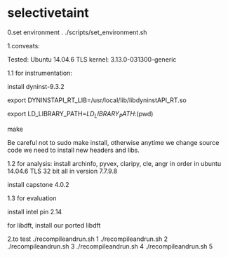 # selectivetaint

0.set environment
. ./scripts/set_environment.sh

1.conveats:

Tested:
Ubuntu 14.04.6 TLS
kernel: 3.13.0-031300-generic

1.1 for instrumentation:

install dyninst-9.3.2

export DYNINSTAPI_RT_LIB=/usr/local/lib/libdyninstAPI_RT.so

export LD_LIBRARY_PATH=$LD_LIBRARY_PATH:$(pwd)

make

Be careful not to sudo make install, otherwise anytime we change source code we need to install new headers and libs.


1.2 for analysis:
install archinfo, pyvex, claripy, cle, angr in order in ubuntu 14.04.6 TLS 32 bit
all in version 7.7.9.8

install capstone 4.0.2


1.3 for evaluation

install intel pin 2.14

for libdft, install our ported libdft


2.to test
./recompileandrun.sh 1
./recompileandrun.sh 2
./recompileandrun.sh 3
./recompileandrun.sh 4
./recompileandrun.sh 5

